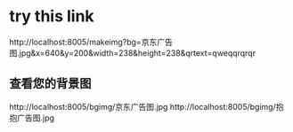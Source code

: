 # try this link

http://localhost:8005/makeimg?bg=京东广告图.jpg&x=640&y=200&width=238&height=238&qrtext=qweqqrqrqr

## 查看您的背景图

http://localhost:8005/bgimg/京东广告图.jpg
http://localhost:8005/bgimg/抱抱广告图.jpg